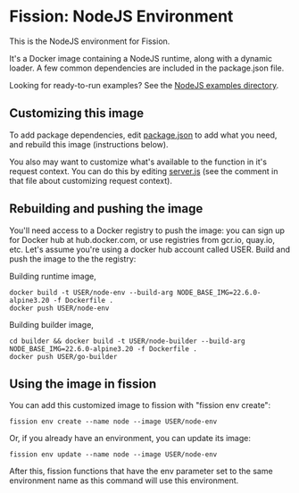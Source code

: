 # Fission: NodeJS Environment

This is the NodeJS environment for Fission.

It's a Docker image containing a NodeJS runtime, along with a dynamic
loader.  A few common dependencies are included in the package.json
file.

Looking for ready-to-run examples? See the [NodeJS examples directory](./examples/).

## Customizing this image

To add package dependencies, edit [package.json](./package.json) to add what you need, and rebuild this image (instructions below).

You also may want to customize what's available to the function in it's request context.
You can do this by editing [server.js](./server.js) (see the comment in that file about customizing request context).

## Rebuilding and pushing the image

You'll need access to a Docker registry to push the image: you can sign up for Docker hub at hub.docker.com, or use registries from gcr.io, quay.io, etc.
Let's assume you're using a docker hub account called USER.
Build and push the image to the the registry:

Building runtime image,

```console
docker build -t USER/node-env --build-arg NODE_BASE_IMG=22.6.0-alpine3.20 -f Dockerfile .
docker push USER/node-env
```

Building builder image,

```console
cd builder && docker build -t USER/node-builder --build-arg NODE_BASE_IMG=22.6.0-alpine3.20 -f Dockerfile .
docker push USER/go-builder
```

## Using the image in fission

You can add this customized image to fission with "fission env create":

```console
fission env create --name node --image USER/node-env
```

Or, if you already have an environment, you can update its image:

```console
fission env update --name node --image USER/node-env
```

After this, fission functions that have the env parameter set to the
same environment name as this command will use this environment.
